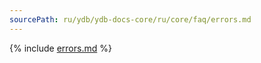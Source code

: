 ```yaml
---
sourcePath: ru/ydb/ydb-docs-core/ru/core/faq/errors.md
---
```


{% include [errors.md](_includes/errors.md) %}
